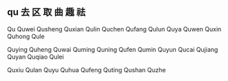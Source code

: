 qu  去 区 取 曲 趣 祛
---

Qu Quwei Qusheng Quxian Qulin Quchen Qufang Qulun Quya Quwen Quxin Quhong Qule

Quying Quheng Quwai Quming Quning Qufen Qumin Quyun Qucai Qujiang Quyan Quqiao Qulei 

Quxiu Qulan Quyu Quhua Qufeng Quting Qushan Quzhe 
